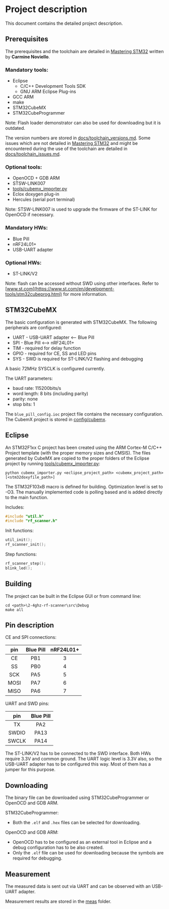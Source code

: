 # Project description

This document contains the detailed project description.

## Prerequisites

The prerequisites and the toolchain are detailed in [Mastering STM32](https://leanpub.com/mastering-stm32) written by **Carmine Noviello**.

### Mandatory tools:
- Eclipse
  - C/C++ Development Tools SDK
  - GNU ARM Eclipse Plug-ins
- GCC ARM
- make
- STM32CubeMX
- STM32CubeProgrammer

Note: Flash loader demonstrator can also be used for downloading but it is outdated.

The version numbers are stored in [docs/toolchain_versions.md](docs/toolchain_versions.md). Some issues which are not detailed in [Mastering STM32](https://leanpub.com/mastering-stm32) and might be encountered during the use of the toolchain are detailed in [docs/toolchain_issues.md](docs/toolchain_issues.md).

### Optional tools:
- OpenOCD + GDB ARM
- STSW-LINK007
- [tools/cubemx_importer.py](tools/cubemx_importer.py)
- Eclox doxygen plug-in
- Hercules (serial port terminal)

Note: STSW-LINK007 is used to upgrade the firmware of the ST-LINK for OpenOCD if necessary.

### Mandatory HWs:
- Blue Pill
- nRF24L01+
- USB-UART adapter

### Optional HWs:
- ST-LINK/V2

Note: flash can be accessed without SWD using other interfaces. Refer to [www.st.com](https://www.st.com/en/development-tools/stm32cubeprog.html) for more information.

## STM32CubeMX

The basic configuration is generated with STM32CubeMX. The following peripherals are configured:
- UART - USB-UART adapter <-- Blue Pill
- SPI  - Blue Pill <--> nRF24L01+
- TIM  - required for delay function
- GPIO - required for CE, SS and LED pins
- SYS  - SWD is required for ST-LINK/V2 flashing and debugging

A basic 72MHz SYSCLK is configured currently.

The UART parameters:
- baud rate: 		115200bits/s
- word length: 		8 bits (including parity)
- parity: 			none
- stop bits: 		1

The `blue_pill_config.ioc` project file contains the necessary configuration. The CubemX project is stored in [config/cubemx](config/cubemx).

## Eclipse

An STM32F1xx C project has been created using the ARM Cortex-M C/C++ Project template (with the proper memory sizes and CMSIS). The files generated by CubeMX are copied to the proper folders of the Eclipse project by running [tools/cubemx_importer.py](tools/cubemx_importer.py):

```
python cubemx_importer.py <eclipse_project_path> <cubemx_project_path> [<stm32doxyfile_path>]
```

The STM32F103xB macro is defined for building. Optimization level is set to -O3. The manually implemented code is polling based and is added directly to the main function.

Includes:
```c
#include "util.h"
#include "rf_scanner.h"
```

Init functions:
```c
util_init();
rf_scanner_init();
```

Step functions:
```c
rf_scanner_step();
blink_led();
```

## Building

The project can be built in the Eclipse GUI or from command line:

```
cd <path>\2-4ghz-rf-scanner\src\Debug
make all
```

## Pin description

CE and SPI connections:

| pin   | Blue Pill | nRF24L01+ |
|:-----:|:---------:|:---------:|
| CE    | PB1       | 3         |
| SS    | PB0       | 4         |
| SCK   | PA5       | 5         |
| MOSI  | PA7       | 6         |
| MISO  | PA6       | 7         |

UART and SWD pins:

| pin   | Blue Pill |
|:-----:|:---------:|
| TX    | PA2       |
| SWDIO | PA13      |
| SWCLK | PA14      |

The ST-LINK/V2 has to be connected to the SWD interface. Both HWs require 3.3V and common ground. The UART logic level is 3.3V also, so the USB-UART adapter has to be configured this way. Most of them has a jumper for this purpose.

## Downloading

The binary file can be downloaded using STM32CubeProgrammer or OpenOCD and GDB ARM.

STM32CubeProgrammer:
- Both the `.elf` and `.hex` files can be selected for downloading.

OpenOCD and GDB ARM:
- OpenOCD has to be configured as an external tool in Eclipse and a debug configuration has to be also created.
- Only the `.elf` file can be used for downloading because the symbols are required for debugging.

## Measurement

The measured data is sent out via UART and can be observed with an USB-UART adapter.

Measurement results are stored in the [meas](meas) folder.